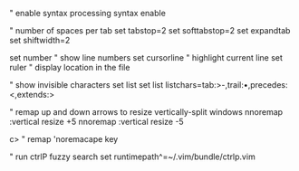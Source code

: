 " enable syntax processing
syntax enable

" number of spaces per tab
set tabstop=2
set softtabstop=2
set expandtab
set shiftwidth=2

set number  " show line numbers
set cursorline  " highlight current line
set ruler  " display location in the file

" show invisible characters
set list
set list listchars=tab:>-,trail:•,precedes:<,extends:>

" remap up and down arrows to resize vertically-split windows
nnoremap <up> :vertical resize +5<cr>
nnoremap <down> :vertical resize -5<cr>

c> " remap 'noremacape key

" run ctrlP fuzzy search
set runtimepath^=~/.vim/bundle/ctrlp.vim
